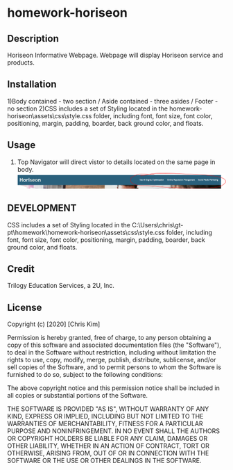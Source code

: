 # homework-horiseon
## Description 
Horiseon Informative Webpage. Webpage will display Horiseon service and products. 

## Installation
1)Body contained - two section / Aside contained - three asides / Footer - no section
2)CSS includes a set of Styling located in the homework-horiseon\assets\css\style.css folder, including font, font size, font color, positioning, margin, padding, boarder, back ground color, and floats.

## Usage
1) Top Navigator will direct vistor to details located on the same page in body. 
![](assets/images/Capture.PNG)

## DEVELOPMENT
CSS includes a set of Styling located in the C:\Users\chris\gt-pt\homework\homework-horiseon\assets\css\style.css folder, including font, font size, font color, positioning, margin, padding, boarder, back ground color, and floats.


## Credit
Trilogy Education Services, a 2U, Inc.

## License
Copyright (c) [2020] [Chris Kim]

Permission is hereby granted, free of charge, to any person obtaining a copy
of this software and associated documentation files (the "Software"), to deal
in the Software without restriction, including without limitation the rights
to use, copy, modify, merge, publish, distribute, sublicense, and/or sell
copies of the Software, and to permit persons to whom the Software is
furnished to do so, subject to the following conditions:

The above copyright notice and this permission notice shall be included in all
copies or substantial portions of the Software.

THE SOFTWARE IS PROVIDED "AS IS", WITHOUT WARRANTY OF ANY KIND, EXPRESS OR
IMPLIED, INCLUDING BUT NOT LIMITED TO THE WARRANTIES OF MERCHANTABILITY,
FITNESS FOR A PARTICULAR PURPOSE AND NONINFRINGEMENT. IN NO EVENT SHALL THE
AUTHORS OR COPYRIGHT HOLDERS BE LIABLE FOR ANY CLAIM, DAMAGES OR OTHER
LIABILITY, WHETHER IN AN ACTION OF CONTRACT, TORT OR OTHERWISE, ARISING FROM,
OUT OF OR IN CONNECTION WITH THE SOFTWARE OR THE USE OR OTHER DEALINGS IN THE
SOFTWARE.
